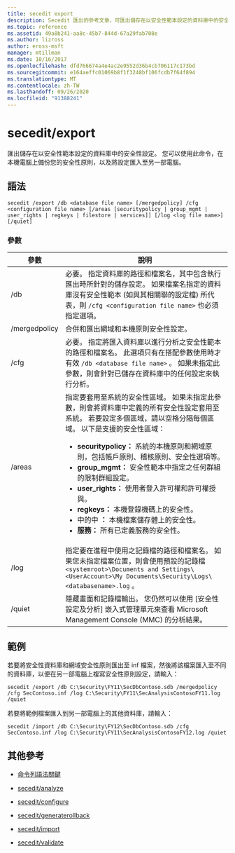 ```yaml
---
title: secedit export
description: Secedit 匯出的參考文章，可匯出儲存在以安全性範本設定的資料庫中的安全性設定。
ms.topic: reference
ms.assetid: 49a8b241-aa8c-45b7-844d-67a29fab708e
ms.author: lizross
author: eross-msft
manager: mtillman
ms.date: 10/16/2017
ms.openlocfilehash: dfd766674a4e4ac2e9552d36b4cb706117c173bd
ms.sourcegitcommit: e164aeffc01069b8f1f3248bf106fcdb7f64f894
ms.translationtype: MT
ms.contentlocale: zh-TW
ms.lasthandoff: 09/26/2020
ms.locfileid: "91388241"
---
```

# <a name="secedit-export"></a>secedit/export

匯出儲存在以安全性範本設定的資料庫中的安全性設定。 您可以使用此命令，在本機電腦上備份您的安全性原則，以及將設定匯入至另一部電腦。

## <a name="syntax"></a>語法

```
secedit /export /db <database file name> [/mergedpolicy] /cfg <configuration file name> [/areas [securitypolicy | group_mgmt | user_rights | regkeys | filestore | services]] [/log <log file name>] [/quiet]
```

### <a name="parameters"></a>參數

| 參數 | 說明 |
|--|--|
| /db | 必要。 指定資料庫的路徑和檔案名，其中包含執行匯出時所針對的儲存設定。 如果檔案名指定的資料庫沒有安全性範本 (如與其相關聯的設定檔) 所代表，則 `/cfg <configuration file name>` 也必須指定選項。 |
| /mergedpolicy | 合併和匯出網域和本機原則安全性設定。 |
| /cfg | 必要。 指定將匯入資料庫以進行分析之安全性範本的路徑和檔案名。 此選項只有在搭配參數使用時才有效 `/db <database file name>` 。 如果未指定此參數，則會針對已儲存在資料庫中的任何設定來執行分析。 |
| /areas | 指定要套用至系統的安全性區域。 如果未指定此參數，則會將資料庫中定義的所有安全性設定套用至系統。 若要設定多個區域，請以空格分隔每個區域。 以下是支援的安全性區域：<ul><li>**securitypolicy：** 系統的本機原則和網域原則，包括帳戶原則、稽核原則、安全性選項等。</li><li>  **group_mgmt：** 安全性範本中指定之任何群組的限制群組設定。</li><li>**user_rights：** 使用者登入許可權和許可權授與。</li><li>**regkeys：** 本機登錄機碼上的安全性。</li><li>中的中 **：** 本機檔案儲存體上的安全性。</li><li>**服務：** 所有已定義服務的安全性。</li></ul> |
| /log | 指定要在進程中使用之記錄檔的路徑和檔案名。 如果您未指定檔案位置，則會使用預設的記錄檔 `<systemroot>\Documents and Settings\<UserAccount>\My Documents\Security\Logs\<databasename>.log` 。 |
| /quiet | 隱藏畫面和記錄檔輸出。 您仍然可以使用 [安全性設定及分析] 嵌入式管理單元來查看 Microsoft Management Console (MMC) 的分析結果。 |

## <a name="examples"></a>範例

若要將安全性資料庫和網域安全性原則匯出至 inf 檔案，然後將該檔案匯入至不同的資料庫，以便在另一部電腦上複寫安全性原則設定，請輸入：

```
secedit /export /db C:\Security\FY11\SecDbContoso.sdb /mergedpolicy /cfg SecContoso.inf /log C:\Security\FY11\SecAnalysisContosoFY11.log /quiet
```

若要將範例檔案匯入到另一部電腦上的其他資料庫，請輸入：

```
secedit /import /db C:\Security\FY12\SecDbContoso.sdb /cfg SecContoso.inf /log C:\Security\FY11\SecAnalysisContosoFY12.log /quiet
```

## <a name="additional-references"></a>其他參考

- [命令列語法關鍵](command-line-syntax-key.md)

- [secedit/analyze](secedit-analyze.md)

- [secedit/configure](secedit-configure.md)

- [secedit/generaterollback](secedit-generaterollback.md)

- [secedit/import](secedit-import.md)

- [secedit/validate](secedit-validate.md)